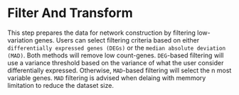 # Filter And Transform

This step prepares the data for network construction by filtering low-variation genes. Users can select filtering criteria based on either `differentially expressed genes (DEGs)` or the `median absolute deviation (MAD)`. Both methods will remove low count-genes. `DEG`-based filtering will use a variance threshold based on the variance of what the user consider differentially expressed. Otherwise, `MAD`-based filtering will select the n most variable genes. `MAD` filtering is advised when delaing with memmory limitation to reduce the dataset size.

